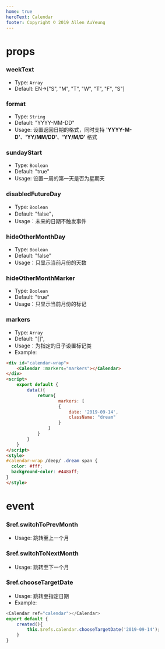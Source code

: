 ```yaml
---
home: true
heroText: Calendar
footer: Copyright © 2019 Allen AuYeung
---
```

# props
### weekText
* Type: `Array`
* Default: EN->["S", "M", "T", "W", "T", "F", "S"]

### format
* Type: `String`
* Default: "YYYY-MM-DD"
* Usage: 设置返回日期的格式，同时支持 **'YYYY-M-D'**、**'YY/MM/DD'**、**'YY/M/D'** 格式


### sundayStart
* Type: `Boolean`
* Default: "true"
* Usage: 设置一周的第一天是否为星期天

### disabledFutureDay
* Type: `Boolean`
* Default: "false"，
* Usage：未来的日期不触发事件

### hideOtherMonthDay
* Type: `Boolean`
* Default: "false"
* Usage：只显示当前月份的天数

### hideOtherMonthMarker
* Type: `Boolean`
* Default: "true"
* Usage：只显示当前月份的标记

### markers
* Type: `Array`
* Default: "[]",
* Usage：为指定的日子设置标记类
* Example:
```html
<div id="calendar-wrap">
    <Calendar :markers="markers"></Calendar>
</div>
<script>
    export default {
        data(){
            return{
                    markers: [
                    {
                        date: '2019-09-14',
                        className: "dream"
                    }
                ]  
            }
        }    
    }
</script>
<style>
#calendar-wrap /deep/ .dream span {
  color: #fff;
  background-color: #448aff;
}
</style>
```
# event
### $ref.switchToPrevMonth
* Usage: 跳转至上一个月

### $ref.switchToNextMonth
* Usage: 跳转至下一个月

### $ref.chooseTargetDate
* Usage: 跳转至指定日期
* Example:
```javascript
<Calendar ref="calendar"></Calendar>
export default {
    created(){
        this.$refs.calendar.chooseTargetDate('2019-09-14');
    }   
}
```

